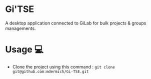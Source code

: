 # Gi'TSE

A desktop application connected to GiLab for bulk projects & groups managements.

# Usage 💻
* Clone the project using this command : `git clone git@github.com:mdermich/Gi-TSE.git`



 

